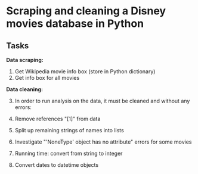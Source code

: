 # Scraping and cleaning a Disney movies database in Python

## Tasks

**Data scraping:**

1. Get Wikipedia movie info box (store in Python dictionary)
2. Get info box for all movies

**Data cleaning:**

3. In order to run analysis on the data, it must be cleaned and without any errors:

1. Remove references "[1]" from data
2. Split up remaining strings of names into lists
3. Investigate "'NoneType' object has no attribute" errors for some movies
4. Running time: convert from string to integer
5. Convert dates to datetime objects
